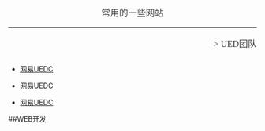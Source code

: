 
<p align="center" style="font-family: 微软雅黑;font-size: 18px;color: #3e3e3e;">常用的一些网站</p>

----------



<p align="right" style="font-family: 微软雅黑;font-size: 18px;color: #3e3e3e;">> UED团队</p>

##

- [网易UEDC](http://uedc.163.com/)

- [网易UEDC](http://uedc.163.com/)

- [网易UEDC](http://uedc.163.com/)


##WEB开发

	